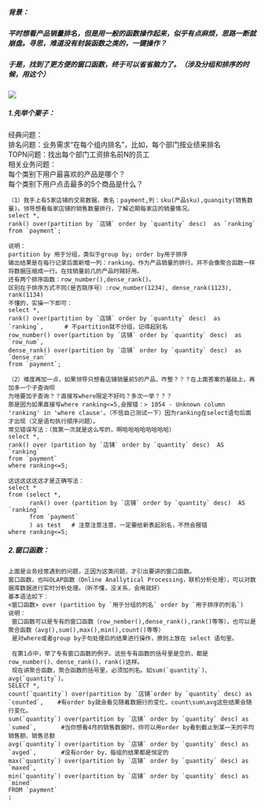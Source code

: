 ##### 背景：
##### 平时想看产品销量排名，但是用一般的函数操作起来，似乎有点麻烦，思路一断就崩盘。寻思，难道没有封装函数之类的，一键操作？  
##### 于是，找到了更方便的窗口函数，终于可以省省脑力了。（涉及分组和排序的时候，用这个）  
![](https://timgsa.baidu.com/timg?image&quality=80&size=b9999_10000&sec=1605080956732&di=09faf5f4562ec3b039d84ca015dfa279&imgtype=0&src=http%3A%2F%2Fimg2.imgtn.bdimg.com%2Fit%2Fu%3D2137599517%2C366805415%26fm%3D214%26gp%3D0.jpg)  
##### 1.先举个栗子： 
经典问题：  
排名问题：业务需求“在每个组内排名”，比如，每个部门按业绩来排名  
TOPN问题：找出每个部门工资排名前N的员工  
相关业务问题：  
每个类别下用户最喜欢的产品是哪个？  
每个类别下用户点击最多的5个商品是什么？  

```
（1）我手上有5家店铺的交易数据，表名：payment,列：sku(产品sku),quanqity(销售数量)。领导想看每家店铺的销售数量排行，了解近期每家店的销量情况。    
select *, 
rank() over(partition by `店铺` order by `quantity` desc)  as `ranking`   
from `payment`;

说明：
partition by 用于分组，类似于group by; order by用于排序
输出结果是在每行记录后面新增一列：ranking，作为产品销量的排行。并不会像聚合函数一样将数据压缩成一行。在找销量前几的产品时贼好用。  
还有两个排序函数：row_number(),dense_rank()。  
区别在于排序方式不同(是否跳序号）:row_number(1234), dense_rank(1123), rank(1134)  
不懂的，实操一下即可：
select *, 
rank() over(partition by `店铺` order by `quantity` desc)  as `ranking`,      # 不partition就不分组，记得起别名
row_number() over(partition by `店铺` order by `quantity` desc)  as `row_num`,
dense_rank() over(partition by `店铺` order by `quantity` desc)  as `dense_ran`
from `payment`;

（2）难度再加一点，如果领导只想看店铺销量前5的产品，咋整？？？在上面答案的基础上，再加多一个子查询呗   
为啥要加子查询？？直接写where限定不好吗？多次一举？？？  
那是因为如果直接写where ranking<=5,会报错：> 1054 - Unknown column 'ranking' in 'where clause'。（不信自己测试一下）因为ranking在select语句后面才出现（又是语句执行顺序问题）。
常见错误写法：（我第一次就是这么写的，啊哈哈哈哈哈哈哈哈）  
select *, 
rank() over (partition by `店铺` order by `quantity` desc)  AS `ranking`   
from `payment`
where ranking<=5;

这这这这这这才是正确写法：  
select *
from (select *, 
      rank() over (partition by `店铺` order by `quantity` desc)  AS `ranking`   
      from `payment` 
      ) as test   # 注意注意注意，一定要给新表起别名，不然会报错
where ranking<=5;
 ````
##### 2.窗口函数： 
```
上面是业务经常遇到的问题，正因为这类问题，才引出要讲的窗口函数。  
窗口函数，也叫OLAP函数（Online Anallytical Processing，联机分析处理），可以对数据库数据进行实时分析处理。（听不懂，没关系，会用就好）  
基本语法如下：  
<窗口函数> over (partition by `用于分组的列名` order by `用于排序的列名`)
说明：
 窗口函数可以是专有的窗口函数（row_nember(),dense_rank(),rank()等等），也可以是聚合函数（avg(),sum(),max(),min(),count()等等）  
 是对where或者group by子句处理后的结果进行操作，原则上放在 select 语句里。
 
 在第1点中，举了专有窗口函数的例子。这些专有函数的括号里是空的，都是row_number()、dense_rank()、rank()这样。
 现在讲聚合函数，聚合函数的括号里，必须加列名。如sum(`quantity`)、avg(`quantity`)。
SELECT *,
count(`quantity`) over(partition by `店铺`order by `quantity` desc) as `counted`,    #有order by就会看见随着数据行的变化，count\sum\avg这些结果会随行变化。
sum(`quantity`) over(partition by `店铺` order by `quantity` desc) as `sumed`,       #当你想看4月的销售数据时，你可以用order by看到截止到某一天的平均销售额、销售总额
avg(`quantity`) over(partition by `店铺` order by `quantity` desc) as `avged`,       #没有order by，每组的结果都是恒定的
max(`quantity`) over(partition by `店铺` order by `quantity` desc) as `maxed`,
min(`quantity`) over(partition by `店铺` order by `quantity` desc) as `mined`
FROM `payment`
;
 ```               
